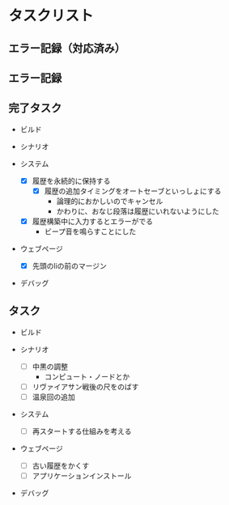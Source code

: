 # タスクリスト

## エラー記録（対応済み）

## エラー記録

## 完了タスク

- ビルド

- シナリオ

- システム
  - [x] 履歴を永続的に保持する
    - [x] 履歴の追加タイミングをオートセーブといっしょにする
      - 論理的におかしいのでキャンセル
      - かわりに、おなじ段落は履歴にいれないようにした
  - [x] 履歴構築中に入力するとエラーがでる
    - ビープ音を鳴らすことにした

- ウェブページ
  - [x] 先頭のliの前のマージン

- デバッグ

## タスク

- ビルド

- シナリオ
  - [ ] 中黒の調整
    - コンピュート・ノードとか
  - [ ] リヴァイアサン戦後の尺をのばす
  - [ ] 温泉回の追加

- システム
  - [ ] 再スタートする仕組みを考える

- ウェブページ
  - [ ] 古い履歴をかくす
  - [ ] アプリケーションインストール

- デバッグ

